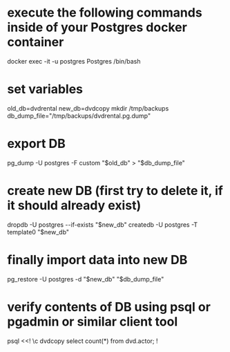 # execute the following commands inside of your Postgres docker container
docker exec -it -u postgres Postgres /bin/bash
# set variables
old_db=dvdrental
new_db=dvdcopy
mkdir /tmp/backups
db_dump_file="/tmp/backups/dvdrental.pg.dump"

# export DB
pg_dump -U postgres -F custom "$old_db" > "$db_dump_file"

# create new DB (first try to delete it, if it should already exist)
dropdb   -U postgres --if-exists  "$new_db"
createdb -U postgres -T template0 "$new_db"
# finally import data into new DB
pg_restore -U postgres -d "$new_db" "$db_dump_file"
# verify contents of DB using psql or pgadmin or similar client tool
psql <<!
\c dvdcopy
select count(*) from dvd.actor;
!